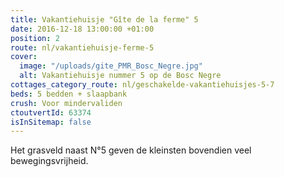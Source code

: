 ```yaml
---
title: Vakantiehuisje "Gîte de la ferme" 5
date: 2016-12-18 13:00:00 +01:00
position: 2
route: nl/vakantiehuisje-ferme-5
cover:
  image: "/uploads/gite_PMR_Bosc_Negre.jpg"
  alt: Vakantiehuisje nummer 5 op de Bosc Negre
cottages_category_route: nl/geschakelde-vakantiehuisjes-5-7
beds: 5 bedden + slaapbank
crush: Voor mindervaliden
ctoutvertId: 63374
isInSitemap: false
---
```


Het grasveld naast N°5 geven de kleinsten bovendien veel bewegingsvrijheid.
